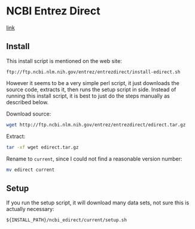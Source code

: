 # NCBI Entrez Direct

[link](https://www.ncbi.nlm.nih.gov/books/NBK179288/)

## Install

This install script is mentioned on the web site:

```
ftp://ftp.ncbi.nlm.nih.gov/entrez/entrezdirect/install-edirect.sh
```

However it seems to be a very simple perl script, it just downloads the source code, extracts it, then runs the setup script in side. Instead of running this install script, it is best to just do the steps manually as described below.

Download source:

```bash
wget http://ftp.ncbi.nlm.nih.gov/entrez/entrezdirect/edirect.tar.gz
```

Extract:

```bash
tar -xf wget edirect.tar.gz
```

Rename to `current`, since I could not find a reasonable version number:

```bash
mv edirect current
```

## Setup

If you run the setup script, it will download many data sets, not sure this is actually necessary:

```
${INSTALL_PATH}/ncbi_edirect/current/setup.sh
```
